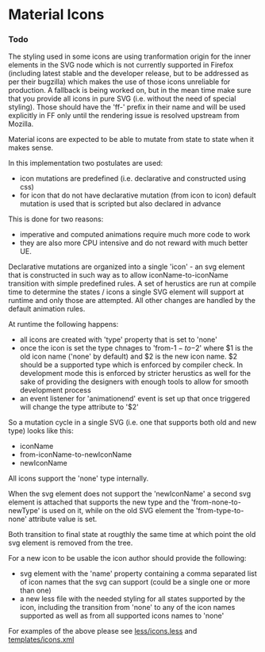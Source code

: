 # Material Icons

### Todo
The styling used in some icons are using tranformation origin for the inner elements in the SVG node which is not currently supported in Firefox (including latest stable and the developer release, but to be addressed as per their bugzilla) which makes the use of those icons unreliable for production. A fallback is being worked on, but in the mean time make sure that you provide all icons in pure SVG (i.e. without the need of special styling). Those should have the 'ff-' prefix in their name and will be used explicitly in FF only until the rendering issue is resolved upstream from Mozilla.


Material icons are expected to be able to mutate from state to state when it makes sense.

In this implementation two postulates are used:
- icon mutations are predefined (i.e. declarative and constructed using css)
- for icon that do not have declarative mutation (from icon to icon) default mutation is used that is scripted but also declared in advance

This is done for two reasons:
- imperative and computed animations require much more code to work
- they are also more CPU intensive and do not reward with much better UE.

Declarative mutations are organized into a single 'icon' - an svg element that is constructed in such way as to allow iconName-to-iconName transition with simple predefined rules. A set of herustics are run at compile time to determine the states / icons a single SVG element will support at runtime and only those are attempted. All other changes are handled by the default animation rules.

At runtime the following happens:

- all icons are created with 'type' property that is set to 'none'
- once the icon is set the type chnages to 'from-$1-to-$2' where $1 is the old icon name ('none' by default) and $2 is the new icon name. $2 should be a supported type which is enforced by compiler check. In development mode this is enforced by stricter herustics as well for the sake of providing the designers with enough tools to allow for smooth development process
- an event listener for 'animationend' event is set up that once triggered will change the type attribute to '$2'

So a mutation cycle in a single SVG (i.e. one that supports both old and new type) looks like this:
- iconName
- from-iconName-to-newIconName
- newIconName

All icons support the 'none' type internally.

When the svg element does not support the 'newIconName' a second svg element is attached that supports the new type and the 'from-none-to-newType' is used on it, while on the old SVG element the 'from-type-to-none' attribute value is set.

Both transition to final state at rougthly the same time at which point the old svg element is removed from the tree.

For a new icon to be usable the icon author should provide the following:
- svg element with the 'name' property containing a comma separated list of icon names that the svg can support (could be a single one or more than one)
- a new less file with the needed styling for all states supported by the icon, including the transition from 'none' to any of the icon names supported as well as from all supported icons names to 'none'

For examples of the above please see [less/icons.less](../less/icons.less) and [templates/icons.xml](../template/icons.xml)